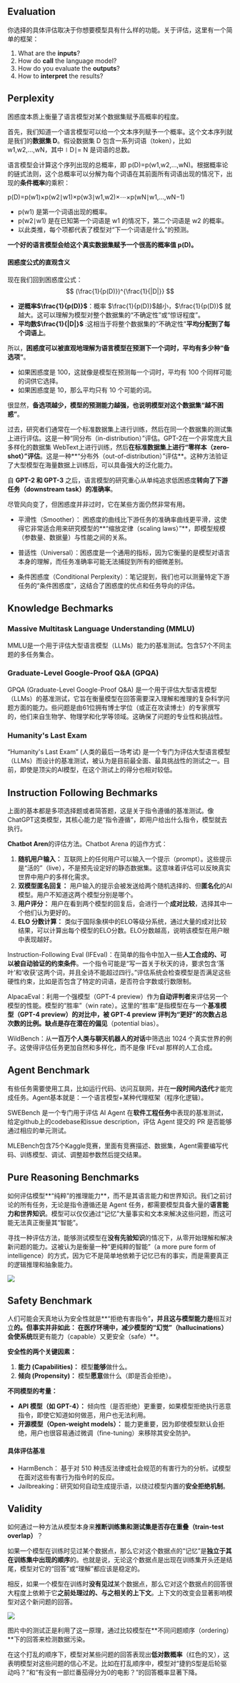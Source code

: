 ## Evaluation

你选择的具体评估取决于你想要模型具有什么样的功能。关于评估，这里有一个简单的框架：

1. What are the **inputs**?
2. How do **call** the language model?
3. How do you evaluate the **outputs**?
4. How to **interpret** the results?



## Perplexity

困惑度本质上衡量了语言模型对某个数据集赋予高概率的程度。

首先，我们知道一个语言模型可以给一个文本序列赋予一个概率。这个文本序列就是我们的**数据集 D**。假设数据集 D 包含一系列词语（token），比如 w1,w2,…,wN，其中∣D∣= N 是词语的总数。

语言模型会计算这个序列出现的总概率，即 p(D)=p(w1,w2,…,wN)。根据概率论的链式法则，这个总概率可以分解为每个词语在其前面所有词语出现的情况下，出现的**条件概率**的乘积：

p(D)=p(w1)×p(w2∣w1)×p(w3∣w1,w2)×⋯×p(wN∣w1,…,wN−1)

- p(w1) 是第一个词语出现的概率。
- p(w2∣w1) 是在已知第一个词语是 w1 的情况下，第二个词语是 w2 的概率。
- 以此类推，每个项都代表了模型对“下一个词语是什么”的预测。

**一个好的语言模型会给这个真实数据集赋予一个很高的概率值 p(D)。**

#### 困惑度公式的直观含义

现在我们回到困惑度公式：
$$
(\frac{1}{p(D)})^{\frac{1}{|D|}}
$$

- **逆概率$\frac{1}{p(D)}$**：概率 $\frac{1}{p(D)}$越小，$\frac{1}{p(D)}$ 就越大。这可以理解为模型对整个数据集的“不确定性”或“惊讶程度”。
- **平均数$\frac{1}{|D|}$** :这相当于将整个数据集的“不确定性”**平均分配到了每个词语上**。

所以，**困惑度可以被直观地理解为语言模型在预测下一个词时，平均有多少种“备选项”**。

- 如果困惑度是 100，这就像是模型在预测每一个词时，平均有 100 个同样可能的词供它选择。
- 如果困惑度是 10，那么平均只有 10 个可能的词。

很显然，**备选项越少，模型的预测能力越强，也说明模型对这个数据集“越不困惑”**。

过去，研究者们通常在一个标准数据集上进行训练，然后在同一个数据集的测试集上进行评估。这是一种“同分布（in-distribution）”评估。GPT-2在一个非常庞大且多样化的数据集 WebText上进行训练，然后**在标准数据集上进行“零样本（zero-shot）”评估**。这是一种**“分布外（out-of-distribution）”评估**。这种方法验证了大型模型在海量数据上训练后，可以具备强大的泛化能力。

自 **GPT-2 和 GPT-3** 之后，语言模型的研究重心从单纯追求低困惑度**转向了下游任务（downstream task）的准确率**。

尽管风向变了，但困惑度并非过时，它在某些方面仍然非常有用。

* 平滑性（Smoother）： 困惑度的曲线比下游任务的准确率曲线更平滑，这使得它非常适合用来研究模型的**“缩放定律（scaling laws）”**，即模型规模（参数量、数据量）与性能之间的关系。

* 普适性（Universal）：困惑度是一个通用的指标，因为它衡量的是模型对语言本身的理解，而任务准确率可能无法捕捉到所有的细微差别。

* 条件困惑度（Conditional Perplexity）：笔记提到，我们也可以测量特定下游任务的“条件困惑度”，这结合了困惑度的优点和任务导向的评估。



## Knowledge Bechmarks

### **Massive Multitask Language Understanding (MMLU)**

MMLU是一个用于评估大型语言模型（LLMs）能力的基准测试。包含57个不同主题的多任务集合。

### **Graduate-Level Google-Proof Q&A (GPQA)**

GPQA (Graduate-Level Google-Proof Q&A) 是一个用于评估大型语言模型（LLMs）的基准测试，它旨在衡量模型在回答需要深入理解和推理的复杂科学问题方面的能力。些问题是由61位拥有博士学位（或正在攻读博士）的专家撰写的，他们来自生物学、物理学和化学等领域。这确保了问题的专业性和挑战性。

### Humanity's Last Exam

“Humanity's Last Exam” (人类的最后一场考试) 是一个专门为评估大型语言模型（LLMs）而设计的基准测试，被认为是目前最全面、最具挑战性的测试之一。目前，即使是顶尖的AI模型，在这个测试上的得分也相对较低。



## Instruction Following Bechmarks

上面的基本都是多项选择题或者简答题，这是关于指令遵循的基准测试。像ChatGPT这类模型，其核心能力是“指令遵循”，即用户给出什么指令，模型就去执行。

**Chatbot Aren**的评估方法。Chatbot Arena 的运作方式：

1. **随机用户输入：** 互联网上的任何用户可以输入一个提示（prompt）。这些提示是“活的”（live），不是预先设定好的静态数据集。这意味着评估可以反映真实世界中用户的多样化需求。
2. **双模型匿名回复：** 用户输入的提示会被发送给两个随机选择的、但**匿名化**的AI模型。用户不知道这两个模型分别是哪个。
3. **用户评分：** 用户在看到两个模型的回复后，会进行一个**成对比较**，选择其中一个他们认为更好的。
4. **ELO 分数计算：** 类似于国际象棋中的ELO等级分系统，通过大量的成对比较结果，可以计算出每个模型的ELO分数。ELO分数越高，说明该模型在用户眼中表现越好。

Instruction-Following Eval (IFEval)：在简单的指令中加入一些**人工合成的、可以被自动验证的约束条件**。一个指令可能是“写一首关于秋天的诗，要求包含‘落叶’和‘收获’这两个词，并且全诗不能超过四行。”评估系统会检查模型是否满足这些硬性约束，比如是否包含了特定的词语，是否符合字数或行数限制。

AlpacaEval：利用一个强模型（GPT-4 preview）作为**自动评判者**来评估另一个模型的性能。模型的“胜率”（win rate）。这里的“胜率”是指模型在与一个**基准模型（GPT-4 preview）**的对比中，被 GPT-4 preview 评判为“更好”的次数占总次数的比例。缺点是存在**潜在的偏见**（potential bias）。

WildBench：从**一百万个人类与聊天机器人的对话**中筛选出 1024 个真实世界的例子。这使得评估任务更加自然和多样化，而不是像 IFEval 那样的人工合成。



## Agent Benchmark

有些任务需要使用工具，比如运行代码、访问互联网，并在**一段时间内迭代**才能完成任务。Agent基本就是：一个语言模型+某种代理框架（程序化逻辑）。

SWEBench 是一个专门用于评估 AI Agent 在**软件工程任务**中表现的基准测试， 给定github上的codebase和issue description，评估 Agent 提交的 PR 是否能够通过相应的单元测试。

MLEBench包含75个Kaggle竞赛，里面有竞赛描述、数据集，Agent需要编写代码、训练模型、调试、调整超参数然后提交结果。



## Pure Reasoning Benchmarks

如何评估模型**“纯粹”的推理能力**，而不是其语言能力和世界知识。我们之前讨论的所有任务，无论是指令遵循还是 Agent 任务，都需要模型具备大量的**语言能力和世界知识**。模型可以仅仅通过“记忆”大量事实和文本来解决这些问题，而这可能无法真正衡量其“智能”。

寻找一种评估方法，能够测试模型在**没有先验知识**的情况下，从零开始理解和解决新问题的能力。这被认为是衡量一种“更纯粹的智能”（a more pure form of intelligence）的方式，因为它不是简单地依赖于记忆已有的事实，而是需要真正的逻辑推理和抽象能力。

![](./img/PureReasoning.jpg)



## Safety Benchmark

人们可能会天真地认为安全性就是**“拒绝有害指令”**，并且这与模型能力是**相互对立**的。**但事实并非如此：** 在医疗环境中，减少模型的“幻觉”（hallucinations）会使系统**既更有能力（capable）又更安全（safe）**。

**安全性的两个关键因素：**

1. **能力 (Capabilities)：** 模型**能够**做什么。
2. **倾向 (Propensity)：** 模型**愿意**做什么（即是否会拒绝）。

**不同模型的考量：**

- **API 模型（如 GPT-4）：** 倾向性（是否拒绝）更重要，如果模型拒绝执行恶意指令，即使它知道如何做恶，用户也无法利用。
- **开源模型（Open-weight models）：** 能力更重要，因为即使模型默认会拒绝，用户也很容易通过微调（fine-tuning）来移除其安全防护。

#### **具体评估基准**

* HarmBench： 基于对 510 种违反法律或社会规范的有害行为的分析。试模型在面对这些有害行为指令时的反应。
* Jailbreaking：研究如何自动生成提示语，以绕过模型内置的**安全拒绝机制**。



## Validity

如何通过一种方法从模型本身来**推断训练集和测试集是否存在重叠（train-test overlap）**？

如果一个模型在训练时见过某个数据点，那么它对这个数据点的“记忆”是**独立于其在训练集中出现的顺序**的。也就是说，无论这个数据点是出现在训练集开头还是结尾，模型对它的“回答”或“理解”都应该是稳定的。

相反，如果一个模型在训练时**没有见过**某个数据点，那么它对这个数据点的回答很大程度上依赖于它**之前处理过的、与之相关的上下文**。上下文的改变会显著影响模型对这个新问题的回答。

![](./img/train-test-overlap.jpg)

图片中的测试正是利用了这一原理，通过比较模型在**不同问题顺序（ordering）**下的回答来检测数据污染。

在这个打乱的顺序下，模型对某些问题的回答表现出**低对数概率**（红色的叉），这表明模型对这些问题的信心不足。比如在打乱顺序中，模型对“捷豹S型是后轮驱动吗？”和“有没有一部烂番茄得分为0的电影？”的回答概率显著下降。
